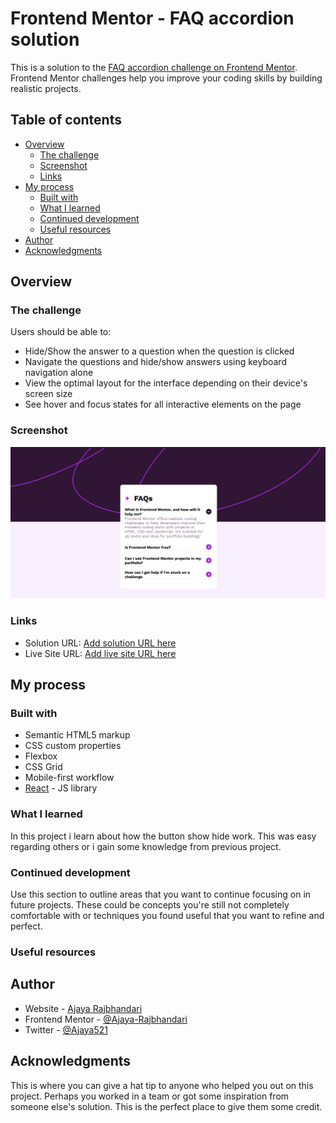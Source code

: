# Frontend Mentor - FAQ accordion solution

This is a solution to the [FAQ accordion challenge on Frontend Mentor](https://www.frontendmentor.io/challenges/faq-accordion-wyfFdeBwBz). Frontend Mentor challenges help you improve your coding skills by building realistic projects. 

## Table of contents

- [Overview](#overview)
  - [The challenge](#the-challenge)
  - [Screenshot](#screenshot)
  - [Links](#links)
- [My process](#my-process)
  - [Built with](#built-with)
  - [What I learned](#what-i-learned)
  - [Continued development](#continued-development)
  - [Useful resources](#useful-resources)
- [Author](#author)
- [Acknowledgments](#acknowledgments)

## Overview

### The challenge

Users should be able to:

- Hide/Show the answer to a question when the question is clicked
- Navigate the questions and hide/show answers using keyboard navigation alone
- View the optimal layout for the interface depending on their device's screen size
- See hover and focus states for all interactive elements on the page

### Screenshot

![](./screenshot.jpg)


### Links

- Solution URL: [Add solution URL here](https://your-solution-url.com)
- Live Site URL: [Add live site URL here](https://your-live-site-url.com)

## My process

### Built with

- Semantic HTML5 markup
- CSS custom properties
- Flexbox
- CSS Grid
- Mobile-first workflow
- [React](https://reactjs.org/) - JS library


### What I learned

In this project i learn about how the button show hide work. 
This was easy regarding others or i gain some knowledge from previous project.



### Continued development

Use this section to outline areas that you want to continue focusing on in future projects. These could be concepts you're still not completely comfortable with or techniques you found useful that you want to refine and perfect.


### Useful resources


## Author

- Website - [Ajaya Rajbhandari](https://ajaya-rajbhandari.vercel.app)
- Frontend Mentor - [@Ajaya-Rajbhandari](https://www.frontendmentor.io/profile/Ajaya-Rajbhandari)
- Twitter - [@Ajaya521](https://www.twitter.com/@Ajaya521)



## Acknowledgments

This is where you can give a hat tip to anyone who helped you out on this project. Perhaps you worked in a team or got some inspiration from someone else's solution. This is the perfect place to give them some credit.

